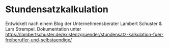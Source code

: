 Stundensatzkalkulation 
======================
Entwickelt nach einem Blog der Unternehmensberater Lambert Schuster & Lars Strempel.
Dokumentation unter https://lambertschuster.de/existenzgruender/stundensatz-kalkulation-fuer-freiberufler-und-selbstaendige/
